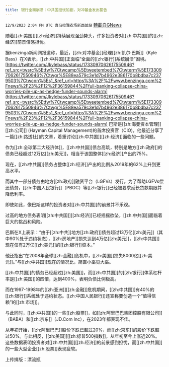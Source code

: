 ```yaml
---
title: 银行全面崩溃：中共国担忧加剧，对冲基金发出警告
---
```

`12/9/2023 2:04 PM UTC 喜马拉雅农场新西兰站` [轉載自GNews](https://gnews.org/articles/2090323)

随着[[zh:美国]][[zh:经济]]持续展现强劲势头，许多投资者对[[zh:中共国]]的[[zh:经济]]前景倍感担忧。

据benzinga新闻网报道称，最近，[[zh:对冲基金]]经理[[zh:凯尔·巴斯]]（Kyle Bass）在X表示，[[zh:中共国]]正面临“全面的[[zh:银行]]系统崩溃”困境。
[https://twitter.com/Jkylebass/status/1733097062617550946?ref_src=twsrc%5Etfw%7Ctwcamp%5Etweetembed%7Ctwterm%5E1733097062617550946%7Ctwgr%5E88ea579c3e1d7b4962e386170b8bdba7c2379503%7Ctwcon%5Es1_&ref_url=https%3A%2F%2Fwww.benzinga.com%2Fnews%2F23%2F12%2F36159844%2Ffull-banking-collapse-china-worries-pile-up-as-hedge-funder-sounds-alarm](https://twitter.com/Jkylebass/status/1733097062617550946?ref_src=twsrc%5Etfw%7Ctwcamp%5Etweetembed%7Ctwterm%5E1733097062617550946%7Ctwgr%5E88ea579c3e1d7b4962e386170b8bdba7c2379503%7Ctwcon%5Es1_&ref_url=https%3A%2F%2Fwww.benzinga.com%2Fnews%2F23%2F12%2F36159844%2Ffull-banking-collapse-china-worries-pile-up-as-hedge-funder-sounds-alarm)
巴斯是[[zh:海曼资本管理]][[zh:公司]] (Hayman Capital Management)的首席投资官（CIO)，他最近分享了一篇[[zh:路透社]]的文章，着重讨论[[zh:中共国]][[zh:经济]]面临的一些问题。

作为[[zh:全球第二大经济体]]，[[zh:中共国]]债台高筑，特别是地方[[zh:政府]]的债务已经超过12万亿[[zh:美元]]，相当于该国整体[[zh:经济]]产出的75%。

现在，[[zh:中共国]]债务占整体[[zh:经济]]产出的比例从2019年的62%上升到更高水平。

而其中一部分债务由地方[[zh:政府]]融资平台（LGFVs）发行。为了帮助LGFVs偿还债务，[[zh:中国人民银行]]（PBOC）等[[zh:银行]]已经被要求延长贷款期限并降低利率。

即使如此，像巴斯这样的投资者对[[zh:中共国]]的前景并不乐观。

过高的地方债务表明[[zh:中共国]][[zh:经济]]已经摇摇欲坠，[[zh:中共国]]面临着巨大的挑战和风险。

巴斯在X上表示：“由于[[zh:中共]]地方[[zh:政府]]债务超过13万亿[[zh:美元]]（其中90%处于违约状态），[[zh:房地产]]损失达到4万亿[[zh:美元]]，[[zh:中共国]]现在仅有2万亿[[zh:美元]]的[[zh:银行]]资本。”

他还指出“在2008年全球[[zh:金融]]危机中，[[zh:美国]]损失8000亿[[zh:美元]]。”与[[zh:中共国]]现在的情况比，简直小巫见大巫。

[[zh:中共国]]的债务已经超过[[zh:美国]]，而[[zh:中共国]]的[[zh:银行]]体系杠杆率是[[zh:美国]]的四倍，达到400%，表明负债比例极高。

而在1997-1998年的[[zh:亚洲]][[zh:金融]]危机期间，[[zh:中共国]]有40%的[[zh:银行]]系统处于违约状态。[[zh:中国人民银行]]还宣称要创造一个“值得信赖”的[[zh:市场]]。

与此同时，[[zh:中共国]]的一些[[zh:股票]]，如[[zh:阿里巴巴集团控股有限公司]]（BABA）和[[zh:京东]]（JD.Com Inc），在2023年都表现不佳。

从年初开始，[[zh:阿里巴巴]]股价下跌已超过20%，而[[zh:京东]]的股价下跌超过50%。与此相反，[[zh:美国]][[zh:标普500指数]]，从年初至今上涨近20%。这些数据表明投资者对[[zh:中共国]][[zh:经济]]的前景感到担忧，而[[zh:中共国]]的一些大型企业[[zh:股票]]表现疲软。

上传排版：漂流瓶
